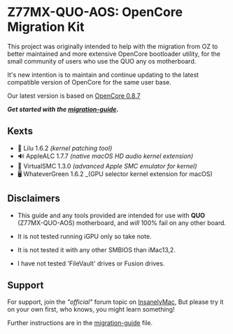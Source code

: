 # Z77MX-QUO-AOS: OpenCore Migration Kit

This project was originally intended to help with the migration from OZ to better maintained and more extensive OpenCore bootloader utility, for the small community of users who use the QUO any os motherboard.

It's new intention is to maintain and continue updating to the latest compatible version of OpenCore for the same user base.

Our latest version is based on [OpenCore 0.8.7](https://github.com/acidanthera/OpenCorePkg/releases/tag/0.8.7)

**_Get started with the [migration-guide](./migration-guide.md)_.**



## Kexts

- 🧩 Lilu 1.6.2 _(kernel patching tool)_
- 🔊 AppleALC 1.7.7 _(native macOS HD audio kernel extension)_
- 🪪 VirtualSMC 1.3.0 _(advanced Apple SMC emulator for kernel)_
- 🖥️ WhateverGreen 1.6.2 _(GPU selector kernel extension for macOS)

## Disclaimers

- This guide and any tools provided are intended for use with **QUO** (Z77MX-QUO-AOS) motherboard, and _will_ 100% fail on any other board.

- It is not tested running iGPU only so take note.

- It is not tested it with any other SMBIOS than iMac13,2.

- I have not tested 'FileVault' drives or Fusion drives.

## Support

For support, join the _"official"_ forum topic on [InsanelyMac](https://www.insanelymac.com/forum/topic/343145-guide-z77mx-quo-aos-migrating-from-ozmosis-to-opencore/), But please try it on your own first, who knows, you might learn something!

Further instructions are in the [migration-guide](./migration-guide.md) file.
